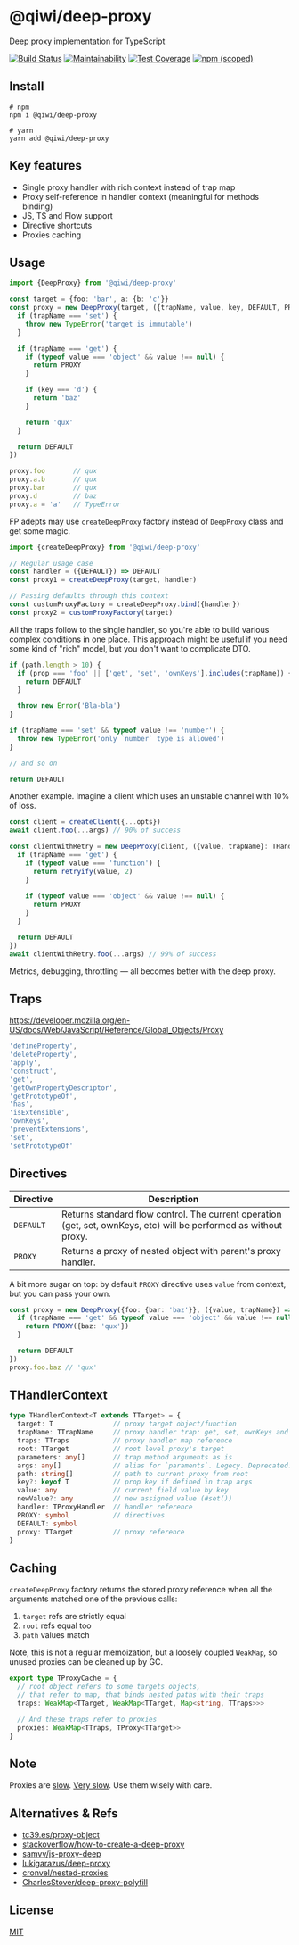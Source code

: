 # @qiwi/deep-proxy
Deep proxy implementation for TypeScript

[![Build Status](https://travis-ci.com/qiwi/deep-proxy.svg?branch=master)](https://travis-ci.com/qiwi/deep-proxy)
[![Maintainability](https://api.codeclimate.com/v1/badges/b8bb8d6c35bc74c123a5/maintainability)](https://codeclimate.com/github/qiwi/deep-proxy/maintainability)
[![Test Coverage](https://api.codeclimate.com/v1/badges/b8bb8d6c35bc74c123a5/test_coverage)](https://codeclimate.com/github/qiwi/deep-proxy/test_coverage)
[![npm (scoped)](https://img.shields.io/npm/v/@qiwi/deep-proxy)](https://www.npmjs.com/package/@qiwi/deep-proxy)

## Install
```shell script
# npm
npm i @qiwi/deep-proxy

# yarn
yarn add @qiwi/deep-proxy
```

## Key features
* Single proxy handler with rich context instead of trap map
* Proxy self-reference in handler context (meaningful for methods binding)
* JS, TS and Flow support
* Directive shortcuts
* Proxies caching

## Usage
```typescript
import {DeepProxy} from '@qiwi/deep-proxy'

const target = {foo: 'bar', a: {b: 'c'}}
const proxy = new DeepProxy(target, ({trapName, value, key, DEFAULT, PROXY}: THandlerContext) => {
  if (trapName === 'set') {
    throw new TypeError('target is immutable')
  }

  if (trapName === 'get') {
    if (typeof value === 'object' && value !== null) {
      return PROXY
    }

    if (key === 'd') {
      return 'baz'
    }

    return 'qux'
  }

  return DEFAULT
})

proxy.foo       // qux
proxy.a.b       // qux
proxy.bar       // qux
proxy.d         // baz
proxy.a = 'a'   // TypeError
```
FP adepts may use `createDeepProxy` factory instead of `DeepProxy` class and get some magic.
```ts
import {createDeepProxy} from '@qiwi/deep-proxy'

// Regular usage case
const handler = ({DEFAULT}) => DEFAULT
const proxy1 = createDeepProxy(target, handler)

// Passing defaults through this context
const customProxyFactory = createDeepProxy.bind({handler})
const proxy2 = customProxyFactory(target)
```

All the traps follow to the single handler, so you're able to build various complex conditions in one place. This approach might be useful if you need some kind of "rich" model, but you don't want to complicate DTO.  
```typescript
if (path.length > 10) {
  if (prop === 'foo' || ['get', 'set', 'ownKeys'].includes(trapName)) {
    return DEFAULT
  }

  throw new Error('Bla-bla')
}

if (trapName === 'set' && typeof value !== 'number') {
  throw new TypeError('only `number` type is allowed')
}

// and so on

return DEFAULT
```

Another example. Imagine a client which uses an unstable channel with 10% of loss.
```typescript
const client = createClient({...opts})
await client.foo(...args) // 90% of success

const clientWithRetry = new DeepProxy(client, ({value, trapName}: THandlerContext) => {
  if (trapName === 'get') {
    if (typeof value === 'function') {
      return retryify(value, 2)
    }
  
    if (typeof value === 'object' && value !== null) {
      return PROXY
    }
  }

  return DEFAULT
})
await clientWithRetry.foo(...args) // 99% of success
```
Metrics, debugging, throttling — all becomes better with the deep proxy.

## Traps
https://developer.mozilla.org/en-US/docs/Web/JavaScript/Reference/Global_Objects/Proxy
```js
'defineProperty',
'deleteProperty',
'apply',
'construct',
'get',
'getOwnPropertyDescriptor',
'getPrototypeOf',
'has',
'isExtensible',
'ownKeys',
'preventExtensions',
'set',
'setPrototypeOf'
```

## Directives
| Directive | Description                                                                                                      |
|-----------|------------------------------------------------------------------------------------------------------------------|
| `DEFAULT` | Returns standard flow control. The current operation (get, set, ownKeys, etc) will be performed as without proxy.| 
| `PROXY`   | Returns a proxy of nested object with parent's proxy handler.                                                    |

A bit more sugar on top: by default `PROXY` directive uses `value` from context, but you can pass your own.
```typescript
const proxy = new DeepProxy({foo: {bar: 'baz'}}, ({value, trapName}) => {
  if (trapName === 'get' && typeof value === 'object' && value !== null) {
    return PROXY({baz: 'qux'})
  }

  return DEFAULT
})
proxy.foo.baz // 'qux'
```

## THandlerContext
```ts
type THandlerContext<T extends TTarget> = {
  target: T               // proxy target object/function
  trapName: TTrapName     // proxy handler trap: get, set, ownKeys and so on
  traps: TTraps           // proxy handler map reference
  root: TTarget           // root level proxy's target
  parameters: any[]       // trap method arguments as is
  args: any[]             // alias for `paraments`. Legecy. Deprecated.
  path: string[]          // path to current proxy from root
  key?: keyof T           // prop key if defined in trap args
  value: any              // current field value by key
  newValue?: any          // new assigned value (#set())
  handler: TProxyHandler  // handler reference
  PROXY: symbol           // directives
  DEFAULT: symbol
  proxy: TTarget          // proxy reference
}
```

## Caching
`createDeepProxy` factory returns the stored proxy reference when all the arguments matched one of the previous calls:
1) `target` refs are strictly equal
2) `root` refs equal too
3) `path` values match

Note, this is not a regular memoization, but a loosely coupled `WeakMap`, so unused proxies can be cleaned up by GC.
```typescript
export type TProxyCache = {
  // root object refers to some targets objects,
  // that refer to map, that binds nested paths with their traps
  traps: WeakMap<TTarget, WeakMap<TTarget, Map<string, TTraps>>>

  // And these traps refer to proxies
  proxies: WeakMap<TTraps, TProxy<TTarget>>
}
```

## Note
Proxies are [slow](https://github.com/justinjmoses/node-es6-proxy-benchmark). [Very slow](https://thecodebarbarian.com/thoughts-on-es6-proxies-performance). Use them wisely with care.

## Alternatives & Refs
* [tc39.es/proxy-object](https://tc39.es/ecma262/#sec-proxy-object-internal-methods-and-internal-slots)
* [stackoverflow/how-to-create-a-deep-proxy](https://stackoverflow.com/questions/43177855/how-to-create-a-deep-proxy)
* [samvv/js-proxy-deep](https://github.com/samvv/js-proxy-deep)
* [lukigarazus/deep-proxy](https://github.com/lukigarazus/deep-proxy)
* [cronvel/nested-proxies](https://github.com/cronvel/nested-proxies)
* [CharlesStover/deep-proxy-polyfill](https://github.com/CharlesStover/deep-proxy-polyfill)

## License
[MIT](./LICENSE)
